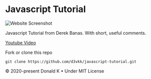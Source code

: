 # Javascript Tutorial

![Website Screenshot](https://github.com/d3vkk/javascript-tutorial/blob/master/screenshot.png)

Javascript Tutorial from Derek Banas. With short, useful comments.

[Youtube Video](https://www.youtube.com/watch?v=fju9ii8YsGs)

Fork or clone this repo
```
git clone https://github.com/d3vkk/javascript-tutorial.git
```

© 2020-present Donald K • Under MIT License
